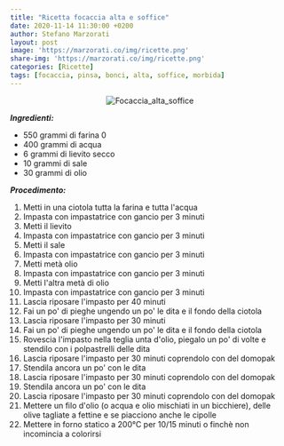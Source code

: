 ```yaml
---
title: "Ricetta focaccia alta e soffice"
date: 2020-11-14 11:30:00 +0200
author: Stefano Marzorati
layout: post
image: 'https://marzorati.co/img/ricette.png'
share-img: 'https://marzorati.co/img/ricette.png'
categories: [Ricette]
tags: [focaccia, pinsa, bonci, alta, soffice, morbida]
---
```

<center><img src="https://marzorati.co/img/post/focaccia.png" alt="Focaccia_alta_soffice"></center>

***Ingredienti:***

- 550 grammi di farina 0
- 400 grammi di acqua
- 6 grammi di lievito secco
- 10 grammi di sale
- 30 grammi di olio

***Procedimento:***

1. Metti in una ciotola tutta la farina e tutta l'acqua
2. Impasta con impastatrice con gancio per 3 minuti
3. Metti il lievito
4. Impasta con impastatrice con gancio per 3 minuti
5. Metti il sale
6. Impasta con impastatrice con gancio per 3 minuti
7. Metti metà olio
8. Impasta con impastatrice con gancio per 3 minuti
9. Metti l'altra metà di olio
10. Impasta con impastatrice con gancio per 3 minuti
11. Lascia riposare l'impasto per 40 minuti
12. Fai un po' di pieghe ungendo un po' le dita e il fondo della ciotola
13. Lascia riposare l'impasto per 30 minuti
14. Fai un po' di pieghe ungendo un po' le dita e il fondo della ciotola
15. Rovescia l'impasto nella teglia unta d'olio, piegalo un po' di volte e stendilo con i polpastrelli delle dita
16. Lascia riposare l'impasto per 30 minuti coprendolo con del domopak
17. Stendila ancora un po' con le dita
18. Lascia riposare l'impasto per 30 minuti coprendolo con del domopak
19. Stendila ancora un po' con le dita
20. Lascia riposare l'impasto per 30 minuti coprendolo con del domopak
21. Mettere un filo d'olio (o acqua e olio mischiati in un bicchiere), delle olive tagliate a fettine e se piacciono anche le cipolle
22. Mettere in forno statico a 200°C per 10/15 minuti o finchè non incomincia a colorirsi